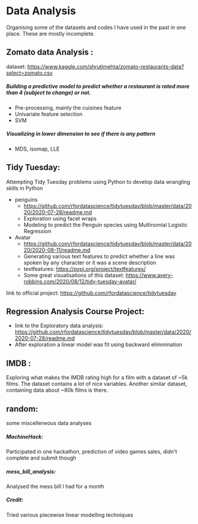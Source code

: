 # Data Analysis

Organising some of the datasets and codes I have used in the past in one place. These are mostly incomplete. 

## __Zomato data Analysis__ : 

dataset: https://www.kaggle.com/shrutimehta/zomato-restaurants-data?select=zomato.csv
##### Building a predictive model to predict whether a restaurant is rated more than 4 (subject to change) or not.
- Pre-processing, mainly the cuisines feature
- Univariate feature selection 
- SVM 
##### Visualizing in lower dimension to see if there is any pattern
- MDS, isomap, LLE

## Tidy Tuesday:
Attempting Tidy Tuesday problems using Python to develop data wrangling skills in Python
- penguins
  - https://github.com/rfordatascience/tidytuesday/blob/master/data/2020/2020-07-28/readme.md
  - Exploration using facet wraps
  - Modeling to predict the Penguin species using Multinomial Logistic Regression
- Avatar
  - https://github.com/rfordatascience/tidytuesday/blob/master/data/2020/2020-08-11/readme.md
  - Generating various text features to predict whether a line was spoken by any character or it was a scene description
  - textfeatures: https://pypi.org/project/textfeatures/
  - Some great visualisations of this dataset: https://www.avery-robbins.com/2020/08/12/tidy-tuesday-avatar/

link to official project: https://github.com/rfordatascience/tidytuesday

## Regression Analysis Course Project:
- link to the Exploratory data analysis: https://github.com/rfordatascience/tidytuesday/blob/master/data/2020/2020-07-28/readme.md 
- After exploration a linear model was fit using backward elimmination

## __IMDB__ :
Exploring what makes the IMDB rating high for a film with a dataset of ~5k films. The dataset contains a lot of nice variables. Another similar dataset, containing data about ~80k films is there. 

## __random__:
some miscelleneous data analyses
##### MachineHack:
Participated in one hackathon, prediction of video games sales, didn't complete and submit though
##### __mess_bill_analysis__: 
Analysed the mess bill I had for a month
##### __Credit__:  
Tried various piecewise linear modelling techniques 
